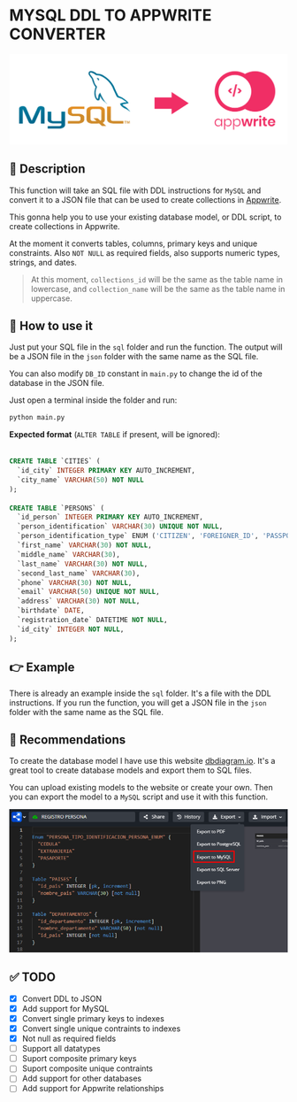 # MYSQL DDL TO APPWRITE CONVERTER

![Logo](/img/0.png)

## 📝 Description

This function will take an SQL file with DDL instructions for `MySQL` and convert it to a JSON file that can be used to create collections in [Appwrite](https://github.com/appwrite).

This gonna help you to use your existing database model, or DDL script, to create collections in Appwrite.

At the moment it converts tables, columns, primary keys and unique constraints. Also `NOT NULL` as required fields, also supports numeric types, strings, and dates.

> At this moment, `collections_id` will be the same as the table name in lowercase, and `collection_name` will be the same as the table name in uppercase.

## 🚀 How to use it

Just put your SQL file in the `sql` folder and run the function. The output will be a JSON file in the `json` folder with the same name as the SQL file.

You can also modify `DB_ID` constant in `main.py` to change the id of the database in the JSON file.

Just open a terminal inside the folder and run:

```sh
python main.py
```

**Expected format** (`ALTER TABLE` if present, will be ignored):

```sql

CREATE TABLE `CITIES` (
  `id_city` INTEGER PRIMARY KEY AUTO_INCREMENT,
  `city_name` VARCHAR(50) NOT NULL
);

CREATE TABLE `PERSONS` (
  `id_person` INTEGER PRIMARY KEY AUTO_INCREMENT,
  `person_identification` VARCHAR(30) UNIQUE NOT NULL,
  `person_identification_type` ENUM ('CITIZEN', 'FOREIGNER_ID', 'PASSPORT') NOT NULL,
  `first_name` VARCHAR(30) NOT NULL,
  `middle_name` VARCHAR(30),
  `last_name` VARCHAR(30) NOT NULL,
  `second_last_name` VARCHAR(30),
  `phone` VARCHAR(30) NOT NULL,
  `email` VARCHAR(50) UNIQUE NOT NULL,
  `address` VARCHAR(30) NOT NULL,
  `birthdate` DATE,
  `registration_date` DATETIME NOT NULL,
  `id_city` INTEGER NOT NULL,
);
```


## 👉 Example

There is already an example inside the `sql` folder. It's a file with the DDL instructions. If you run the function, you will get a JSON file in the `json` folder with the same name as the SQL file.

## 🤖 Recommendations

To create the database model I have use this website [dbdiagram.io](https://dbdiagram.io/home). It's a great tool to create database models and export them to SQL files.

You can upload existing models to the website or create your own. Then you can export the model to a `MySQL` script and use it with this function.

![Download](/img/1.png)

## ✅ TODO

- [x] Convert DDL to JSON
- [x] Add support for MySQL
- [x] Convert single primary keys to indexes
- [x] Convert single unique contraints to indexes
- [x] Not null as required fields
- [ ] Support all datatypes
- [ ] Suport composite primary keys
- [ ] Suport composite unique contraints
- [ ] Add support for other databases
- [ ] Add support for Appwrite relationships
